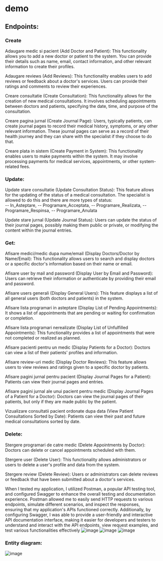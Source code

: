 # demo

## Endpoints:

### Create
 
Adaugare medic si pacient (Add Doctor and Patient): This functionality allows you to add a new doctor or patient to the system. You can provide their details such as name, email, contact information, and other relevant information to create their profiles.

Adaugare reviews (Add Reviews): This functionality enables users to add reviews or feedback about a doctor's services. Users can provide their ratings and comments to review their experiences.

Creare consultatie (Create Consultation): This functionality allows for the creation of new medical consultations. It involves scheduling appointments between doctors and patients, specifying the date, time, and purpose of the consultation.

Creare pagina jurnal (Create Journal Page): Users, typically patients, can create journal pages to record their medical history, symptoms, or any other relevant information. These journal pages can serve as a record of their health journey and they can share with the specialist if they choose to do that.

Creare plata in sistem (Create Payment in System): This functionality enables users to make payments within the system. It may involve processing payments for medical services, appointments, or other system-related fees.



### Update:

Update stare consultatie (Update Consultation Status): This feature allows for the updating of the status of a medical consultation. The specialist is allowed to do this and there are more types of status:   
    -- In_Asteptare,
    --  Programare_Acceptata,
    -- Programare_Realizata,
    -- Programare_Respinsa,
    -- Programare_Anulata 

Update stare jurnal (Update Journal Status): Users can update the status of their journal pages, possibly making them public or private, or modifying the content within the journal entries.

### Get:

Afisare medici/medic dupa nume/email (Display Doctors/Doctor by Name/Email): This functionality allows users to search and display doctors or a specific doctor's information based on their name or email.

Afisare user by mail and password (Display User by Email and Password): Users can retrieve their information or authenticate by providing their email and password.

Afisare users generali (Display General Users): This feature displays a list of all general users (both doctors and patients) in the system.

Afisare lista programari in asteptare (Display List of Pending Appointments): It shows a list of appointments that are pending or waiting for confirmation or completion.

Afisare lista programari nerealizate (Display List of Unfulfilled Appointments): This functionality provides a list of appointments that were not completed or realized as planned.

Afisare pacienti pentru un medic (Display Patients for a Doctor): Doctors can view a list of their patients' profiles and information.

Afisare review-uri medic (Display Doctor Reviews): This feature allows users to view reviews and ratings given to a specific doctor by patients.

Afisare pagini jurnal pentru pacient (Display Journal Pages for a Patient): Patients can view their journal pages and entries.

Afisare pagini jurnal ale unui pacient pentru medic (Display Journal Pages of a Patient for a Doctor): Doctors can view the journal pages of their patients, but only if they are made public by the patient.

Vizualizare consultatii pacient ordonate dupa data (View Patient Consultations Sorted by Date): Patients can view their past and future medical consultations sorted by date.

### Delete:

Stergere programari de catre medic (Delete Appointments by Doctor): Doctors can delete or cancel appointments scheduled with them.

Stergere user (Delete User): This functionality allows administrators or users to delete a user's profile and data from the system.

Stergere review (Delete Review): Users or administrators can delete reviews or feedback that have been submitted about a doctor's services.


When I tested my application, I utilized Postman, a popular API testing tool, and configured Swagger to enhance the overall testing and documentation experience. Postman allowed me to easily send HTTP requests to various endpoints, simulate different scenarios, and inspect the responses, ensuring that my application's APIs functioned correctly. Additionally, by configuring Swagger, I was able to provide a user-friendly and interactive API documentation interface, making it easier for developers and testers to understand and interact with the API endpoints, view request examples, and test various functionalities effectively
![image](https://github.com/Talida-M/demoFinall/assets/75331740/db594df0-39a5-491b-85d9-b4dd3ae014fa)
![image](https://github.com/Talida-M/demoFinall/assets/75331740/69a3b015-f558-4778-b6be-550840e48ab8)
![image](https://github.com/Talida-M/demoFinall/assets/75331740/0338ed00-c2e4-403e-a6bd-38580f57d3a5)


### Entity diagram:
![image](https://github.com/Talida-M/demoFinall/assets/75331740/80614490-aafa-4924-b6b2-8c004ba94be2)


